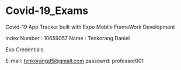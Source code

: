 # Covid-19_Exams
Covid-19 App Tracker built with Expo Mobile FrameWork Development

Index Number : 10659057
Name : Tenkorang Daniel

Exp Credentials 

E-mail: tenkorangd5@gmail.com
passowrd: professor001
